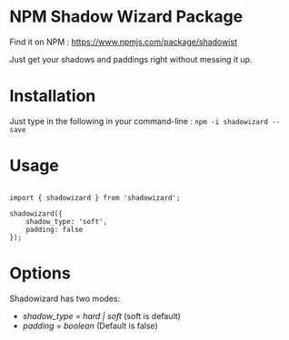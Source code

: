 # NPM Shadow Wizard Package

Find it on NPM : https://www.npmjs.com/package/shadowist

Just get your shadows and paddings right without messing it up.

# Installation
Just type in the following in your command-line : `npm -i shadowizard --save`

# Usage

```

import { shadowizard } from 'shadowizard';

shadowizard({
    shadow_type: 'soft',
    padding: false
});

```


# Options

Shadowizard has two modes:
+ *shadow_type* = _hard | soft_ (soft is default)
+ *padding* = _boolean_ (Default is false)
